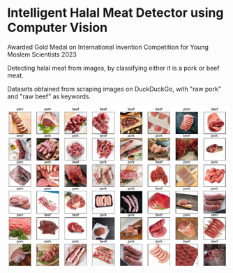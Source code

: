 # Intelligent Halal Meat Detector using Computer Vision
Awarded Gold Medal on International Invention Competition for Young Moslem Scientists 2023

Detecting halal meat from images, by classifying either it is a pork or beef meat.

Datasets obtained from scraping images on DuckDuckGo, with "raw pork" and "raw beef" as keywords.

![alttext](https://github.com/nailanabq/HalalMeat/blob/main/gambar_augmentasi.PNG)

